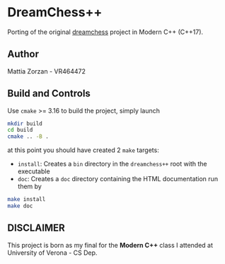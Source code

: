 # DreamChess++
Porting of the original [dreamchess](https://github.com/dreamchess/dreamchess) project in Modern C++ (C++17).

## Author
Mattia Zorzan - VR464472

## Build and Controls
Use `cmake` >= 3.16 to build the project, simply launch
```bash
mkdir build
cd build
cmake .. -B .
```
at this point you should have created 2 `make` targets:
* `install`: Creates a `bin` directory in the `dreamchess++` root with the executable
* `doc`: Creates a `doc` directory containing the HTML documentation
run them by
```bash
make install
make doc
```

## DISCLAIMER
This project is born as my final for the **Modern C++** class I attended at University of Verona - CS Dep.
